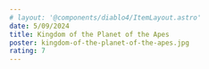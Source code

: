 ```yaml
---
# layout: '@components/diablo4/ItemLayout.astro'
date: 5/09/2024
title: Kingdom of the Planet of the Apes
poster: kingdom-of-the-planet-of-the-apes.jpg
rating: 7
---
```

